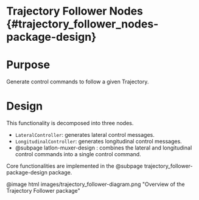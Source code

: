 Trajectory Follower Nodes {#trajectory_follower_nodes-package-design}
=============================================

# Purpose

Generate control commands to follow a given Trajectory.

# Design

This functionality is decomposed into three nodes.
- `LateralController`: generates lateral control messages.
- `LongitudinalController`: generates longitudinal control messages.
- @subpage latlon-muxer-design : combines the lateral and longitudinal control commands
into a single control command.

Core functionalities are implemented in the @subpage trajectory_follower-package-design package.

@image html images/trajectory_follower-diagram.png "Overview of the Trajectory Follower package"

